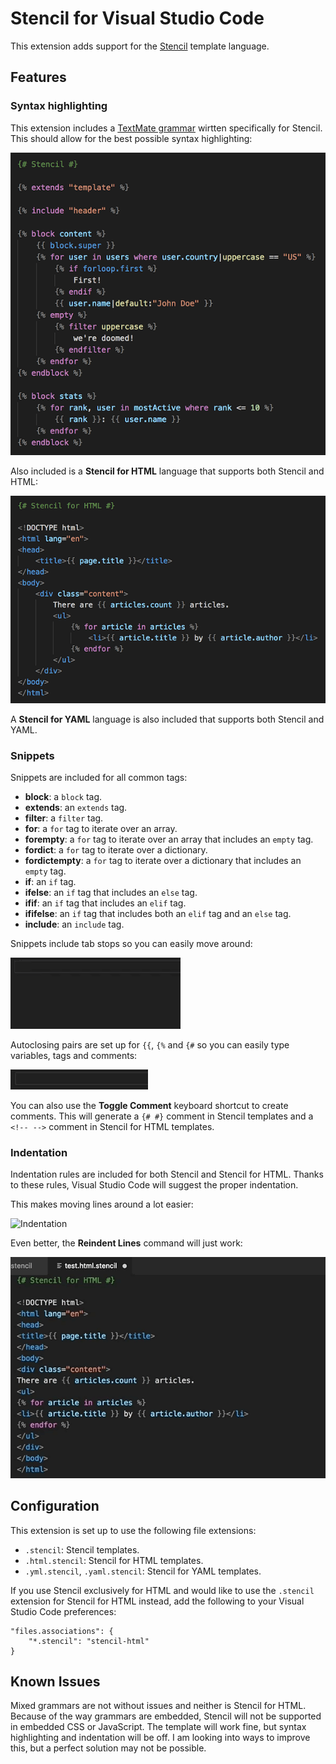 # Stencil for Visual Studio Code

This extension adds support for the [Stencil](https://stencil.fuller.li) template language.

## Features

### Syntax highlighting

This extension includes a [TextMate grammar](https://github.com/stencilproject/stencil.tmbundle) wirtten specifically for Stencil. This should allow for the best possible syntax highlighting:

![Stencil syntax highlighting](images/stencil.png)

Also included is a **Stencil for HTML** language that supports both Stencil and HTML:

![Stencil for HTML syntax highlighting](images/stencil-html.png)

A **Stencil for YAML** language is also included that supports both Stencil and YAML.

### Snippets

Snippets are included for all common tags:

- **block**: a `block` tag.
- **extends**: an `extends` tag.
- **filter**: a `filter` tag.
- **for**: a `for` tag to iterate over an array.
- **forempty**: a `for` tag to iterate over an array that includes an `empty` tag.
- **fordict**: a `for` tag to iterate over a dictionary.
- **fordictempty**: a `for` tag to iterate over a dictionary that includes an `empty` tag.
- **if**: an `if` tag.
- **ifelse**: an `if` tag that includes an `else` tag.
- **ifif**: an `if` tag that includes an `elif` tag.
- **ififelse**: an `if` tag that includes both an `elif` tag and an `else` tag.
- **include**: an `include` tag.

Snippets include tab stops so you can easily move around:

![Snippets](images/snippets.gif)

Autoclosing pairs are set up for `{{`, `{%` and `{#` so you can easily type variables, tags and comments:

![Autoclosing pairs](images/autoclosing.gif)

You can also use the **Toggle Comment** keyboard shortcut to create comments.
This will generate a `{# #}` comment in Stencil templates and a `<!-- -->` comment in Stencil for HTML templates.

### Indentation

Indentation rules are included for both Stencil and Stencil for HTML. Thanks to these rules, Visual Studio Code will suggest the proper indentation.

This makes moving lines around a lot easier:

![Indentation](images/indentation.gif)

Even better, the **Reindent Lines** command will just work:

![Reindent command](images/reindent.gif)

## Configuration

This extension is set up to use the following file extensions:

- `.stencil`: Stencil templates.
- `.html.stencil`: Stencil for HTML templates.
- `.yml.stencil`, `.yaml.stencil`: Stencil for YAML templates.

If you use Stencil exclusively for HTML and would like to use the `.stencil` extension for Stencil for HTML instead, add the following to your Visual Studio Code preferences:

```
"files.associations": {
    "*.stencil": "stencil-html"
}
```

## Known Issues

Mixed grammars are not without issues and neither is Stencil for HTML. Because of the way grammars are embedded, Stencil will not be supported in embedded CSS or JavaScript. The template will work fine, but syntax highlighting and indentation will be off. I am looking into ways to improve this, but a perfect solution may not be possible.
